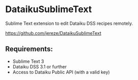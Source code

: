 DataikuSublimeText
==================

Sublime Text extension to edit Dataiku DSS recipes remotely.

https://github.com/jereze/DataikuSublimeText

## Requirements:

* Sublime Text 3
* Dataiku DSS 3.1 or further
* Access to Dataiku Public API (with a valid key)
